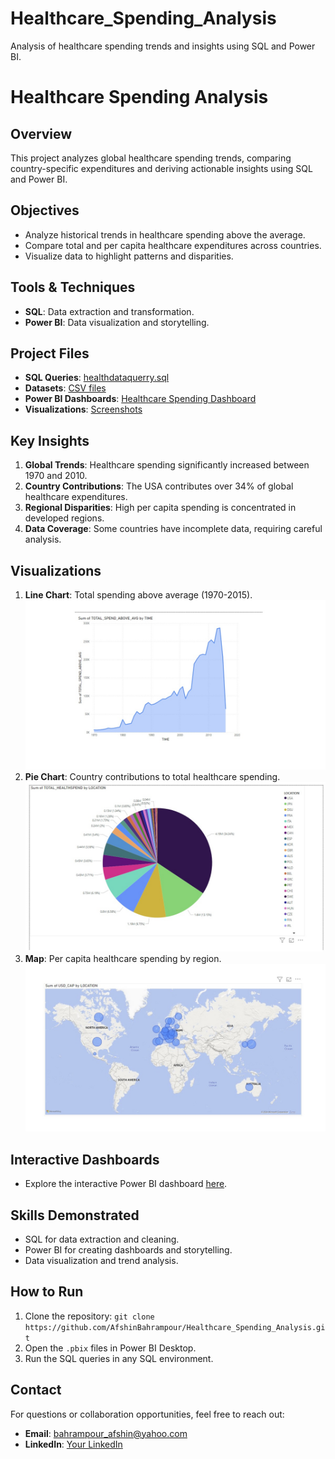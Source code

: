 # Healthcare_Spending_Analysis
Analysis of healthcare spending trends and insights using SQL and Power BI.
# Healthcare Spending Analysis

## Overview
This project analyzes global healthcare spending trends, comparing country-specific expenditures and deriving actionable insights using SQL and Power BI.

## Objectives
- Analyze historical trends in healthcare spending above the average.
- Compare total and per capita healthcare expenditures across countries.
- Visualize data to highlight patterns and disparities.

## Tools & Techniques
- **SQL**: Data extraction and transformation.
- **Power BI**: Data visualization and storytelling.

## Project Files
- **SQL Queries**: [healthdataquerry.sql](sql/healthdataquerry.sql)
- **Datasets**: [CSV files](data/)
- **Power BI Dashboards**: [Healthcare Spending Dashboard](dashboards/)
- **Visualizations**: [Screenshots](visualizations/)

## Key Insights
1. **Global Trends**: Healthcare spending significantly increased between 1970 and 2010.
2. **Country Contributions**: The USA contributes over 34% of global healthcare expenditures.
3. **Regional Disparities**: High per capita spending is concentrated in developed regions.
4. **Data Coverage**: Some countries have incomplete data, requiring careful analysis.

## Visualizations
1. **Line Chart**: Total spending above average (1970-2015).
   ![Line Chart](visualizations/picture6linechart.jpg)
2. **Pie Chart**: Country contributions to total healthcare spending.
   ![Pie Chart](visualizations/picture5piechart.jpg)
3. **Map**: Per capita healthcare spending by region.
   ![Map](visualizations/picture3.jpg)

## Interactive Dashboards
- Explore the interactive Power BI dashboard [here](#).

## Skills Demonstrated
- SQL for data extraction and cleaning.
- Power BI for creating dashboards and storytelling.
- Data visualization and trend analysis.

## How to Run
1. Clone the repository: `git clone https://github.com/AfshinBahrampour/Healthcare_Spending_Analysis.git`
2. Open the `.pbix` files in Power BI Desktop.
3. Run the SQL queries in any SQL environment.

## Contact
For questions or collaboration opportunities, feel free to reach out:
- **Email**: bahrampour_afshin@yahoo.com
- **LinkedIn**: [Your LinkedIn](https://www.linkedin.com/in/afshin-bahrampour/)
